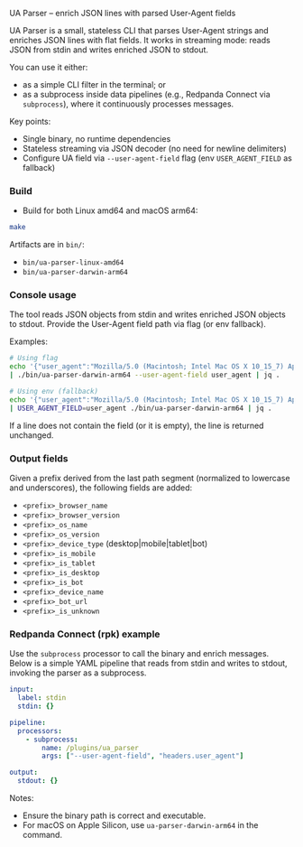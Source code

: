 UA Parser – enrich JSON lines with parsed User-Agent fields

UA Parser is a small, stateless CLI that parses User-Agent strings and enriches JSON lines with flat fields. It works in streaming mode: reads JSON from stdin and writes enriched JSON to stdout.

You can use it either:
- as a simple CLI filter in the terminal; or
- as a subprocess inside data pipelines (e.g., Redpanda Connect via `subprocess`), where it continuously processes messages.

Key points:
- Single binary, no runtime dependencies
- Stateless streaming via JSON decoder (no need for newline delimiters)
- Configure UA field via `--user-agent-field` flag (env `USER_AGENT_FIELD` as fallback)

### Build

- Build for both Linux amd64 and macOS arm64:
```bash
make
```

Artifacts are in `bin/`:
- `bin/ua-parser-linux-amd64`
- `bin/ua-parser-darwin-arm64`

### Console usage

The tool reads JSON objects from stdin and writes enriched JSON objects to stdout. Provide the User-Agent field path via flag (or env fallback).

Examples:
```bash
# Using flag
echo '{"user_agent":"Mozilla/5.0 (Macintosh; Intel Mac OS X 10_15_7) AppleWebKit/537.36 (KHTML, like Gecko) Chrome/137.0.0.0 Safari/537.36"}' \
| ./bin/ua-parser-darwin-arm64 --user-agent-field user_agent | jq .

# Using env (fallback)
echo '{"user_agent":"Mozilla/5.0 (Macintosh; Intel Mac OS X 10_15_7) AppleWebKit/537.36 (KHTML, like Gecko) Chrome/137.0.0.0 Safari/537.36"}' \
| USER_AGENT_FIELD=user_agent ./bin/ua-parser-darwin-arm64 | jq .
```

If a line does not contain the field (or it is empty), the line is returned unchanged.

### Output fields

Given a prefix derived from the last path segment (normalized to lowercase and underscores), the following fields are added:
- `<prefix>_browser_name`
- `<prefix>_browser_version`
- `<prefix>_os_name`
- `<prefix>_os_version`
- `<prefix>_device_type` (desktop|mobile|tablet|bot)
- `<prefix>_is_mobile`
- `<prefix>_is_tablet`
- `<prefix>_is_desktop`
- `<prefix>_is_bot`
- `<prefix>_device_name`
- `<prefix>_bot_url`
- `<prefix>_is_unknown`

### Redpanda Connect (rpk) example

Use the `subprocess` processor to call the binary and enrich messages. Below is a simple YAML pipeline that reads from stdin and writes to stdout, invoking the parser as a subprocess.

```yaml
input:
  label: stdin
  stdin: {}

pipeline:
  processors:
    - subprocess:
        name: /plugins/ua_parser
        args: ["--user-agent-field", "headers.user_agent"]

output:
  stdout: {}
```

Notes:
- Ensure the binary path is correct and executable.
- For macOS on Apple Silicon, use `ua-parser-darwin-arm64` in the command.
